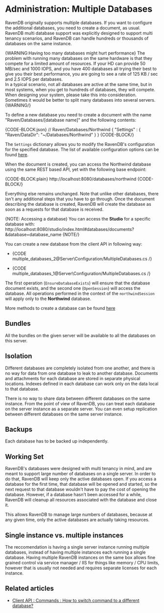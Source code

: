 # Administration: Multiple Databases

RavenDB originally supports multiple databases. If you want to configure the additional databases, you need to create a document, as usual. RavenDB multi database support was explicitly designed to support multi tenancy scenarios, and RavenDB can handle hundreds or thousands of databases on the same instance.   

{WARNING:Having too many databases might hurt performance}
The problem with running many databases on the same hardware is that they compete for a limited amount of resources. 
If your HD can provide 50 MB/sec and 1000 IOPS, and you have 400 databases all trying their best to give you their best performance, you are going to see a rate of 125 KB / sec and 2.5 IOPS per databases.   
In a typical scenario, not all databases are active at the same time, but in most systems, when you get to hundreds of databases, they will compete.
When designing your system, please take this into consideration. Sometimes it would be better to split many databases into several servers.
{WARNING/}

To define a new database you need to create a document with the name "Raven/Databases/[database name]" and the following contents:

{CODE-BLOCK:json}
// Raven/Databases/Northwind
{
    "Settings" : 
    { 
            "Raven/DataDir": "~/Databases/Northwind"
    }
}
{CODE-BLOCK/}

The `Settings` dictionary allows you to modify the RavenDB's configuration for the specified database. The list of available configuration options can be found [here](../../server/configuration/configuration-options#availability-of-configuration-options).

When the document is created, you can access the Northwind database using the same REST based API, yet with the following base endpoint:

{CODE-BLOCK:plain}
    http://localhost:8080/databases/northwind
{CODE-BLOCK/}

Everything else remains unchanged. Note that unlike other databases, there isn't any additional steps that you have to go through. Once the document describing the database is created, RavenDB will create the database as soon as a requests for that database is received.

{NOTE: Accessing a database}
You can access the **Studio** for a specific database with:   
    http://localhost:8080/studio/index.html#databases/documents?&database=database_name
{NOTE/}

You can create a new database from the client API in following way:



- {CODE multiple_databases_2@Server\Configuration/MultipleDatabases.cs /}



- {CODE multiple_databases_1@Server\Configuration/MultipleDatabases.cs /}

The first operation (`EnsureDatabaseExists`) will ensure that the database document exists, and the second one (`OpenSession`) will access the database. All operations performed in the context of the `northwindSession` will apply only to the **Northwind** database.

More methods to create a database can be found [here](../../client-api/commands/how-to/create-delete-database)

## Bundles

All the bundles on the given server will be available to all the databases on this server.

## Isolation

Different databases are completely isolated from one another, and there is no way for data from one database to leak to another database. Documents and attachments for each database are stored in separate physical locations. Indexes defined in each database can work only on the data local to that database.

There is no way to share data between different databases on the same instance. From the point of view of RavenDB, you can treat each database on the server instance as a separate server. You can even setup replication between different databases on the same server instance.

## Backups

Each database has to be backed up independently.

## Working Set

RavenDB's databases were designed with multi tenancy in mind, and are meant to support large number of databases on a single server. In order to do that, RavenDB will keep only the active databases open. If you access a database for the first time, that database will be opened and started, so the next request to that database wouldn't have to pay the cost of opening the database. However, if a database hasn't been accessed for a while, RavenDB will cleanup all resources associated with the database and close it.

This allows RavenDB to manage large numbers of databases, because at any given time, only the active databases are actually taking resources.

## Single instance vs. multiple instances

The reccomendation is having a single server instance running multiple databases, instead of having multiple instances each running a single database.
Having multiple RavenDB instances on the same box allows fine grained control via service manager / IIS for things like memory / CPU limits,
however that is usually not needed and requires separate licenses for each instance.

## Related articles

- [Client API : Commands : How to switch command to a different database?](../../client-api/commands/how-to/switch-commands-to-a-different-database)
